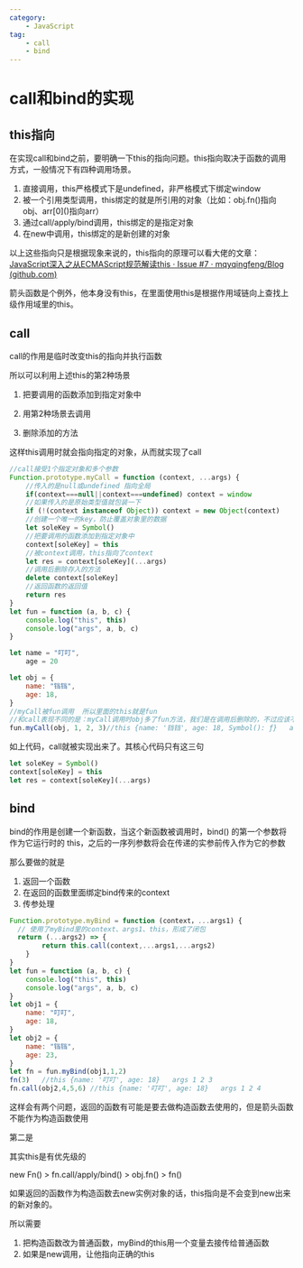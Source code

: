 ```yaml
---
category:
    - JavaScript
tag:
    - call
    - bind
---
```

# call和bind的实现

## this指向

在实现call和bind之前，要明确一下this的指向问题。this指向取决于函数的调用方式，一般情况下有四种调用场景。
1. 直接调用，this严格模式下是undefined，非严格模式下绑定window
2. 被一个引用类型调用，this绑定的就是所引用的对象（比如：obj.fn()指向obj、arr\[0]()指向arr）
3. 通过call/apply/bind调用，this绑定的是指定对象
4. 在new中调用，this绑定的是新创建的对象

以上这些指向只是根据现象来说的，this指向的原理可以看大佬的文章：[JavaScript深入之从ECMAScript规范解读this · Issue #7 · mqyqingfeng/Blog (github.com)](https://github.com/mqyqingfeng/Blog/issues/7)

箭头函数是个例外，他本身没有this，在里面使用this是根据作用域链向上查找上级作用域里的this。

## call

call的作用是临时改变this的指向并执行函数

所以可以利用上述this的第2种场景

1. 把要调用的函数添加到指定对象中

2. 用第2种场景去调用

3. 删除添加的方法

这样this调用时就会指向指定的对象，从而就实现了call

```js
//call接受1个指定对象和多个参数
Function.prototype.myCall = function (context, ...args) {
  	//传入的是null或undefined 指向全局
  	if(context===null||context===undefined) context = window
  	//如果传入的是原始类型值就包装一下
    if (!(context instanceof Object)) context = new Object(context)
    //创建一个唯一的key，防止覆盖对象里的数据
    let soleKey = Symbol()
    //把要调用的函数添加到指定对象中
    context[soleKey] = this
    //被context调用，this指向了context
    let res = context[soleKey](...args)
    //调用后删除存入的方法
    delete context[soleKey]
    //返回函数的返回值
    return res
}
let fun = function (a, b, c) {
    console.log("this", this)
    console.log("args", a, b, c)
}

let name = "叮叮",
    age = 20

let obj = {
    name: "铛铛",
    age: 18,
}
//myCall被fun调用  所以里面的this就是fun
//和call表现不同的是：myCall调用时obj多了fun方法，我们是在调用后删除的，不过应该不会有什么影响
fun.myCall(obj, 1, 2, 3)//this {name: '铛铛', age: 18, Symbol(): ƒ}   args 1 2 3
```

如上代码，call就被实现出来了。其核心代码只有这三句

```js
let soleKey = Symbol()
context[soleKey] = this
let res = context[soleKey](...args)
```

## bind

bind的作用是创建一个新函数，当这个新函数被调用时，bind() 的第一个参数将作为它运行时的 this，之后的一序列参数将会在传递的实参前传入作为它的参数

那么要做的就是

1. 返回一个函数
2. 在返回的函数里面绑定bind传来的context
3. 传参处理

```js
Function.prototype.myBind = function (context，...args1) { 
  // 使用了myBind里的context、args1、this，形成了闭包
  return (...args2) => {
        return this.call(context,...args1,...args2)
    }
}
let fun = function (a, b, c) {
    console.log("this", this)
    console.log("args", a, b, c)
}
let obj1 = {
    name: "叮叮",
    age: 18,
}
let obj2 = {
    name: "铛铛",
    age: 23,
}
let fn = fun.myBind(obj1,1,2)
fn(3)   //this {name: '叮叮', age: 18}   args 1 2 3
fn.call(obj2,4,5,6) //this {name: '叮叮', age: 18}   args 1 2 4
```

这样会有两个问题，返回的函数有可能是要去做构造函数去使用的，但是箭头函数不能作为构造函数使用

第二是

其实this是有优先级的

new Fn() > fn.call/apply/bind() > obj.fn() > fn()

如果返回的函数作为构造函数去new实例对象的话，this指向是不会变到new出来的新对象的。

所以需要

1. 把构造函数改为普通函数，myBind的this用一个变量去接传给普通函数
2. 如果是new调用，让他指向正确的this



